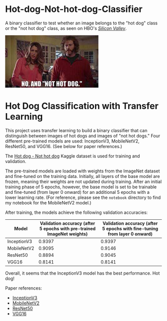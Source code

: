 # Hot-dog-Not-hot-dog-Classifier

A binary classifier to test whether an image belongs to the "hot dog" class or the "not hot dog" class, as seen on HBO's [*Silicon Valley*](https://www.youtube.com/watch?v=ACmydtFDTGs&ab_channel=HBO).

![Not hot dog](images/not_hot_dog.jpeg)

# Hot Dog Classification with Transfer Learning

This project uses transfer learning to build a binary classifier that can distinguish between images of hot dogs and images of "not hot dogs." Four different pre-trained models are used: InceptionV3, MobileNetV2, ResNet50, and VGG16. (See below for paper references.)

The [Hot dog - Not hot dog](https://www.kaggle.com/datasets/dansbecker/hot-dog-not-hot-dog) Kaggle dataset is used for training and validation.

The pre-trained models are loaded with weights from the ImageNet dataset and fine-tuned on the training data. Initially, all layers of the base model are frozen, meaning their weights are not updated during training. After an initial training phase of 5 epochs, however, the base model is set to be trainable and fine-tuned (from layer 0 onward) for an additional 5 epochs with a lower learning rate. (For reference, please see the `notebook` directory to find my notebook for the MobileNetV2 model.)

After training, the models achieve the following validation accuracies:

| Model       | Validation accuracy (after 5 epochs with pre-trained ImageNet weights) | Validation accuracy (after 5 epochs with fine-tuning from layer 0 onward) |
|-------------|-----------------------------------------------------------------------|---------------------------------------------------------------------------|
| InceptionV3 | 0.9397                                                                | 0.9397                                                                    |
| MobileNetV2 | 0.9095                                                                | 0.9146                                                                    |
| ResNet50    | 0.8894                                                                | 0.9045                                                                    |
| VGG16       | 0.8141                                                                | 0.8141                                                                    |


Overall, it seems that the InceptionV3 model has the best performance. Hot dog! 

Paper references:
- [InceptionV3](https://arxiv.org/pdf/1409.4842.pdf)
- [MobileNetV2](https://arxiv.org/pdf/1704.04861.pdf)
- [ResNet50](https://arxiv.org/pdf/1512.03385.pdf)
- [VGG16](https://arxiv.org/pdf/1409.1556.pdf)


